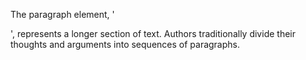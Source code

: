 The paragraph element, '<p>', represents a longer section of text. Authors traditionally divide their thoughts and arguments into sequences of paragraphs.
